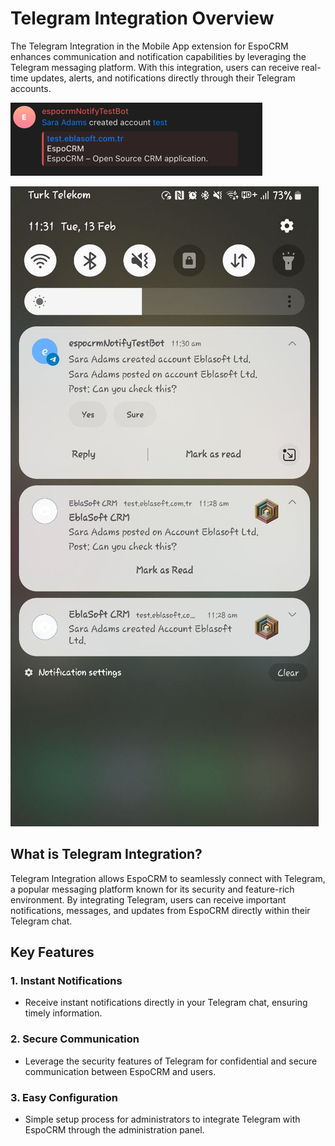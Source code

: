 # Telegram Integration Overview

The Telegram Integration in the Mobile App extension for EspoCRM enhances communication and notification capabilities by
leveraging the Telegram messaging platform. With this integration, users can receive real-time updates, alerts, and
notifications directly through their Telegram accounts.

![img.png](../../../../_static/images/espocrm-extensions/mobile-app/telegram/img.png)

![img.jpg](../../../../_static/images/espocrm-extensions/mobile-app/webpush/img_2.jpg)

## What is Telegram Integration?

Telegram Integration allows EspoCRM to seamlessly connect with Telegram, a popular messaging platform known for its
security and feature-rich environment. By integrating Telegram, users can receive important notifications, messages, and
updates from EspoCRM directly within their Telegram chat.

## Key Features

### 1. Instant Notifications

- Receive instant notifications directly in your Telegram chat, ensuring timely information.

### 2. Secure Communication

- Leverage the security features of Telegram for confidential and secure communication between EspoCRM and users.

### 3. Easy Configuration

- Simple setup process for administrators to integrate Telegram with EspoCRM through the administration panel.